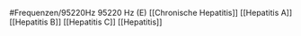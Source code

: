 #Frequenzen/95220Hz
95220 Hz (E)
[[Chronische Hepatitis]]
[[Hepatitis A]]
[[Hepatitis B]]
[[Hepatitis C]]
[[Hepatitis]]